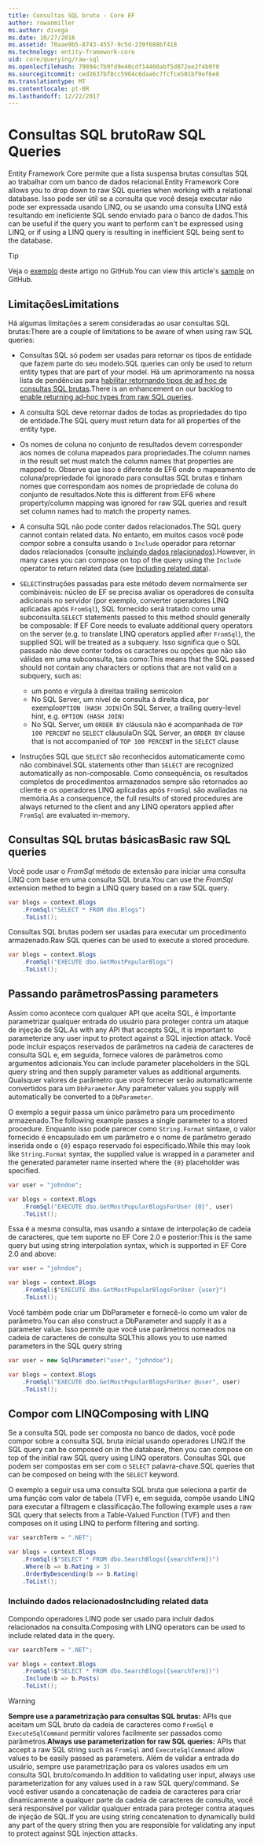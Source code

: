 ```yaml
---
title: Consultas SQL bruto - Core EF
author: rowanmiller
ms.author: divega
ms.date: 10/27/2016
ms.assetid: 70aae9b5-8743-4557-9c5d-239f688bf418
ms.technology: entity-framework-core
uid: core/querying/raw-sql
ms.openlocfilehash: 79894c7b9fd9e40cdf14460abf5d872ee2f4b9f0
ms.sourcegitcommit: ced2637bf8cc5964c6daa6c7fcfce501bf9ef6e8
ms.translationtype: MT
ms.contentlocale: pt-BR
ms.lasthandoff: 12/22/2017
---
```

# <a name="raw-sql-queries"></a><span data-ttu-id="59d2c-102">Consultas SQL bruto</span><span class="sxs-lookup"><span data-stu-id="59d2c-102">Raw SQL Queries</span></span>

<span data-ttu-id="59d2c-103">Entity Framework Core permite que a lista suspensa brutas consultas SQL ao trabalhar com um banco de dados relacional.</span><span class="sxs-lookup"><span data-stu-id="59d2c-103">Entity Framework Core allows you to drop down to raw SQL queries when working with a relational database.</span></span> <span data-ttu-id="59d2c-104">Isso pode ser útil se a consulta que você deseja executar não pode ser expressada usando LINQ, ou se usando uma consulta LINQ está resultando em ineficiente SQL sendo enviado para o banco de dados.</span><span class="sxs-lookup"><span data-stu-id="59d2c-104">This can be useful if the query you want to perform can't be expressed using LINQ, or if using a LINQ query is resulting in inefficient SQL being sent to the database.</span></span>

> [!TIP]  
> <span data-ttu-id="59d2c-105">Veja o [exemplo](https://github.com/aspnet/EntityFramework.Docs/tree/master/samples/core/Querying) deste artigo no GitHub.</span><span class="sxs-lookup"><span data-stu-id="59d2c-105">You can view this article's [sample](https://github.com/aspnet/EntityFramework.Docs/tree/master/samples/core/Querying) on GitHub.</span></span>

## <a name="limitations"></a><span data-ttu-id="59d2c-106">Limitações</span><span class="sxs-lookup"><span data-stu-id="59d2c-106">Limitations</span></span>

<span data-ttu-id="59d2c-107">Há algumas limitações a serem consideradas ao usar consultas SQL brutas:</span><span class="sxs-lookup"><span data-stu-id="59d2c-107">There are a couple of limitations to be aware of when using raw SQL queries:</span></span>
* <span data-ttu-id="59d2c-108">Consultas SQL só podem ser usadas para retornar os tipos de entidade que fazem parte do seu modelo.</span><span class="sxs-lookup"><span data-stu-id="59d2c-108">SQL queries can only be used to return entity types that are part of your model.</span></span> <span data-ttu-id="59d2c-109">Há um aprimoramento na nossa lista de pendências para [habilitar retornando tipos de ad hoc de consultas SQL brutas](https://github.com/aspnet/EntityFramework/issues/1862).</span><span class="sxs-lookup"><span data-stu-id="59d2c-109">There is an enhancement on our backlog to [enable returning ad-hoc types from raw SQL queries](https://github.com/aspnet/EntityFramework/issues/1862).</span></span>

* <span data-ttu-id="59d2c-110">A consulta SQL deve retornar dados de todas as propriedades do tipo de entidade.</span><span class="sxs-lookup"><span data-stu-id="59d2c-110">The SQL query must return data for all properties of the entity type.</span></span>

* <span data-ttu-id="59d2c-111">Os nomes de coluna no conjunto de resultados devem corresponder aos nomes de coluna mapeados para propriedades.</span><span class="sxs-lookup"><span data-stu-id="59d2c-111">The column names in the result set must match the column names that properties are mapped to.</span></span> <span data-ttu-id="59d2c-112">Observe que isso é diferente de EF6 onde o mapeamento de coluna/propriedade foi ignorado para consultas SQL brutas e tinham nomes que correspondam aos nomes de propriedade de coluna do conjunto de resultados.</span><span class="sxs-lookup"><span data-stu-id="59d2c-112">Note this is different from EF6 where property/column mapping was ignored for raw SQL queries and result set column names had to match the property names.</span></span>

* <span data-ttu-id="59d2c-113">A consulta SQL não pode conter dados relacionados.</span><span class="sxs-lookup"><span data-stu-id="59d2c-113">The SQL query cannot contain related data.</span></span> <span data-ttu-id="59d2c-114">No entanto, em muitos casos você pode compor sobre a consulta usando o `Include` operador para retornar dados relacionados (consulte [incluindo dados relacionados](#including-related-data)).</span><span class="sxs-lookup"><span data-stu-id="59d2c-114">However, in many cases you can compose on top of the query using the `Include` operator to return related data (see [Including related data](#including-related-data)).</span></span>

* <span data-ttu-id="59d2c-115">`SELECT`instruções passadas para este método devem normalmente ser combináveis: núcleo de EF se precisa avaliar os operadores de consulta adicionais no servidor (por exemplo, converter operadores LINQ aplicadas após `FromSql`), SQL fornecido será tratado como uma subconsulta.</span><span class="sxs-lookup"><span data-stu-id="59d2c-115">`SELECT` statements passed to this method should generally be composable: If EF Core needs to evaluate additional query operators on the server (e.g. to translate LINQ operators applied after `FromSql`), the supplied SQL will be treated as a subquery.</span></span> <span data-ttu-id="59d2c-116">Isso significa que o SQL passado não deve conter todos os caracteres ou opções que não são válidas em uma subconsulta, tais como:</span><span class="sxs-lookup"><span data-stu-id="59d2c-116">This means that the SQL passed should not contain any characters or options that are not valid on a subquery, such as:</span></span>
  * <span data-ttu-id="59d2c-117">um ponto e vírgula à direita</span><span class="sxs-lookup"><span data-stu-id="59d2c-117">a trailing semicolon</span></span>
  * <span data-ttu-id="59d2c-118">No SQL Server, um nível de consulta à direita dica, por exemplo`OPTION (HASH JOIN)`</span><span class="sxs-lookup"><span data-stu-id="59d2c-118">On SQL Server, a trailing query-level hint, e.g. `OPTION (HASH JOIN)`</span></span>
  * <span data-ttu-id="59d2c-119">No SQL Server, um `ORDER BY` cláusula não é acompanhada de `TOP 100 PERCENT` no `SELECT` cláusula</span><span class="sxs-lookup"><span data-stu-id="59d2c-119">On SQL Server, an `ORDER BY` clause that is not accompanied of `TOP 100 PERCENT` in the `SELECT` clause</span></span>

* <span data-ttu-id="59d2c-120">Instruções SQL que `SELECT` são reconhecidos automaticamente como não combinável.</span><span class="sxs-lookup"><span data-stu-id="59d2c-120">SQL statements other than `SELECT` are recognized automatically as non-composable.</span></span> <span data-ttu-id="59d2c-121">Como consequência, os resultados completos de procedimentos armazenados sempre são retornados ao cliente e os operadores LINQ aplicadas após `FromSql` são avaliadas na memória.</span><span class="sxs-lookup"><span data-stu-id="59d2c-121">As a consequence, the full results of stored procedures are always returned to the client and any LINQ operators applied after `FromSql` are evaluated in-memory.</span></span> 

## <a name="basic-raw-sql-queries"></a><span data-ttu-id="59d2c-122">Consultas SQL brutas básicas</span><span class="sxs-lookup"><span data-stu-id="59d2c-122">Basic raw SQL queries</span></span>

<span data-ttu-id="59d2c-123">Você pode usar o *FromSql* método de extensão para iniciar uma consulta LINQ com base em uma consulta SQL bruta.</span><span class="sxs-lookup"><span data-stu-id="59d2c-123">You can use the *FromSql* extension method to begin a LINQ query based on a raw SQL query.</span></span>

<!-- [!code-csharp[Main](samples/core/Querying/Querying/RawSQL/Sample.cs)] -->
``` csharp
var blogs = context.Blogs
    .FromSql("SELECT * FROM dbo.Blogs")
    .ToList();
```

<span data-ttu-id="59d2c-124">Consultas SQL brutas podem ser usadas para executar um procedimento armazenado.</span><span class="sxs-lookup"><span data-stu-id="59d2c-124">Raw SQL queries can be used to execute a stored procedure.</span></span>

<!-- [!code-csharp[Main](samples/core/Querying/Querying/RawSQL/Sample.cs)] -->
``` csharp
var blogs = context.Blogs
    .FromSql("EXECUTE dbo.GetMostPopularBlogs")
    .ToList();
```

## <a name="passing-parameters"></a><span data-ttu-id="59d2c-125">Passando parâmetros</span><span class="sxs-lookup"><span data-stu-id="59d2c-125">Passing parameters</span></span>

<span data-ttu-id="59d2c-126">Assim como acontece com qualquer API que aceita SQL, é importante parametrizar qualquer entrada do usuário para proteger contra um ataque de injeção de SQL.</span><span class="sxs-lookup"><span data-stu-id="59d2c-126">As with any API that accepts SQL, it is important to parameterize any user input to protect against a SQL injection attack.</span></span> <span data-ttu-id="59d2c-127">Você pode incluir espaços reservados de parâmetros na cadeia de caracteres de consulta SQL e, em seguida, fornece valores de parâmetros como argumentos adicionais.</span><span class="sxs-lookup"><span data-stu-id="59d2c-127">You can include parameter placeholders in the SQL query string and then supply parameter values as additional arguments.</span></span> <span data-ttu-id="59d2c-128">Quaisquer valores de parâmetro que você fornecer serão automaticamente convertidos para um `DbParameter`.</span><span class="sxs-lookup"><span data-stu-id="59d2c-128">Any parameter values you supply will automatically be converted to a `DbParameter`.</span></span>

<span data-ttu-id="59d2c-129">O exemplo a seguir passa um único parâmetro para um procedimento armazenado.</span><span class="sxs-lookup"><span data-stu-id="59d2c-129">The following example passes a single parameter to a stored procedure.</span></span> <span data-ttu-id="59d2c-130">Enquanto isso pode parecer como `String.Format` sintaxe, o valor fornecido é encapsulado em um parâmetro e o nome de parâmetro gerado inserida onde o `{0}` espaço reservado foi especificado.</span><span class="sxs-lookup"><span data-stu-id="59d2c-130">While this may look like `String.Format` syntax, the supplied value is wrapped in a parameter and the generated parameter name inserted where the `{0}` placeholder was specified.</span></span>

<!-- [!code-csharp[Main](samples/core/Querying/Querying/RawSQL/Sample.cs)] -->
``` csharp
var user = "johndoe";

var blogs = context.Blogs
    .FromSql("EXECUTE dbo.GetMostPopularBlogsForUser {0}", user)
    .ToList();
```

<span data-ttu-id="59d2c-131">Essa é a mesma consulta, mas usando a sintaxe de interpolação de cadeia de caracteres, que tem suporte no EF Core 2.0 e posterior:</span><span class="sxs-lookup"><span data-stu-id="59d2c-131">This is the same query but using string interpolation syntax, which is supported in EF Core 2.0 and above:</span></span>

<!-- [!code-csharp[Main](samples/core/Querying/Querying/RawSQL/Sample.cs)] -->
``` csharp
var user = "johndoe";

var blogs = context.Blogs
    .FromSql($"EXECUTE dbo.GetMostPopularBlogsForUser {user}")
    .ToList();
```

<span data-ttu-id="59d2c-132">Você também pode criar um DbParameter e fornecê-lo como um valor de parâmetro.</span><span class="sxs-lookup"><span data-stu-id="59d2c-132">You can also construct a DbParameter and supply it as a parameter value.</span></span> <span data-ttu-id="59d2c-133">Isso permite que você use parâmetros nomeados na cadeia de caracteres de consulta SQL</span><span class="sxs-lookup"><span data-stu-id="59d2c-133">This allows you to use named parameters in the SQL query string</span></span>

<!-- [!code-csharp[Main](samples/core/Querying/Querying/RawSQL/Sample.cs)] -->
``` csharp
var user = new SqlParameter("user", "johndoe");

var blogs = context.Blogs
    .FromSql("EXECUTE dbo.GetMostPopularBlogsForUser @user", user)
    .ToList();
```

## <a name="composing-with-linq"></a><span data-ttu-id="59d2c-134">Compor com LINQ</span><span class="sxs-lookup"><span data-stu-id="59d2c-134">Composing with LINQ</span></span>

<span data-ttu-id="59d2c-135">Se a consulta SQL pode ser composta no banco de dados, você pode compor sobre a consulta SQL bruta inicial usando operadores LINQ.</span><span class="sxs-lookup"><span data-stu-id="59d2c-135">If the SQL query can be composed on in the database, then you can compose on top of the initial raw SQL query using LINQ operators.</span></span> <span data-ttu-id="59d2c-136">Consultas SQL que podem ser compostas em ser com o `SELECT` palavra-chave.</span><span class="sxs-lookup"><span data-stu-id="59d2c-136">SQL queries that can be composed on being with the `SELECT` keyword.</span></span>

<span data-ttu-id="59d2c-137">O exemplo a seguir usa uma consulta SQL bruta que seleciona a partir de uma função com valor de tabela (TVF) e, em seguida, compõe usando LINQ para executar a filtragem e classificação.</span><span class="sxs-lookup"><span data-stu-id="59d2c-137">The following example uses a raw SQL query that selects from a Table-Valued Function (TVF) and then composes on it using LINQ to perform filtering and sorting.</span></span>

<!-- [!code-csharp[Main](samples/core/Querying/Querying/RawSQL/Sample.cs)] -->
``` csharp
var searchTerm = ".NET";

var blogs = context.Blogs
    .FromSql($"SELECT * FROM dbo.SearchBlogs({searchTerm})")
    .Where(b => b.Rating > 3)
    .OrderByDescending(b => b.Rating)
    .ToList();
```

### <a name="including-related-data"></a><span data-ttu-id="59d2c-138">Incluindo dados relacionados</span><span class="sxs-lookup"><span data-stu-id="59d2c-138">Including related data</span></span>

<span data-ttu-id="59d2c-139">Compondo operadores LINQ pode ser usado para incluir dados relacionados na consulta.</span><span class="sxs-lookup"><span data-stu-id="59d2c-139">Composing with LINQ operators can be used to include related data in the query.</span></span>

<!-- [!code-csharp[Main](samples/core/Querying/Querying/RawSQL/Sample.cs)] -->
``` csharp
var searchTerm = ".NET";

var blogs = context.Blogs
    .FromSql($"SELECT * FROM dbo.SearchBlogs({searchTerm})")
    .Include(b => b.Posts)
    .ToList();
```

> [!WARNING]  
> <span data-ttu-id="59d2c-140">**Sempre use a parametrização para consultas SQL brutas:** APIs que aceitam um SQL bruto da cadeia de caracteres como `FromSql` e `ExecuteSqlCommand` permitir valores facilmente ser passados como parâmetros.</span><span class="sxs-lookup"><span data-stu-id="59d2c-140">**Always use parameterization for raw SQL queries:** APIs that accept a raw SQL string such as `FromSql` and `ExecuteSqlCommand` allow values to be easily passed as parameters.</span></span> <span data-ttu-id="59d2c-141">Além de validar a entrada do usuário, sempre use parametrização para os valores usados em um consulta SQL bruto/comando.</span><span class="sxs-lookup"><span data-stu-id="59d2c-141">In addition to validating user input, always use parameterization for any values used in a raw SQL query/command.</span></span> <span data-ttu-id="59d2c-142">Se você estiver usando a concatenação de cadeia de caracteres para criar dinamicamente a qualquer parte da cadeia de caracteres de consulta, você será responsável por validar qualquer entrada para proteger contra ataques de injeção de SQL.</span><span class="sxs-lookup"><span data-stu-id="59d2c-142">If you are using string concatenation to dynamically build any part of the query string then you are responsible for validating any input to protect against SQL injection attacks.</span></span>

